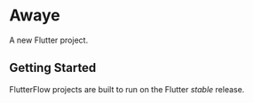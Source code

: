 # Awaye

A new Flutter project.

## Getting Started

FlutterFlow projects are built to run on the Flutter _stable_ release.
